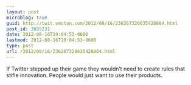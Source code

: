 ```yaml
---
layout: post
microblog: true
guid: http://twit.vmstan.com/2012/08/16/236267320635428864.html
post_id: 3035231
date: 2012-08-16T19:04:53-0600
lastmod: 2012-08-16T19:04:53-0600
type: post
url: /2012/08/16/236267320635428864.html
---
```

If Twitter stepped up their game they wouldn’t need to create rules that stifle innovation. People would just want to use their products.
